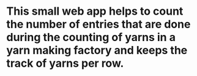 # This small web app helps to count the number of entries that are done during the counting of yarns in a yarn making factory and keeps the track of yarns per row.
